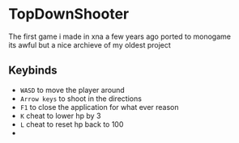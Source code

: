 # TopDownShooter

The first game i made in xna a few years ago ported to monogame  
its awful but a nice archieve of my oldest project  

## Keybinds

-   `WASD` to move the player around
-   `Arrow keys` to shoot in the directions
-   `F1` to close the application for what ever reason
-   `K` cheat to lower hp by 3
-   `L` cheat to reset hp back to 100
-   

